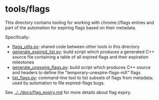 # tools/flags

This directory contains tooling for working with chrome://flags entries and part
of the automation for expiring flags based on their metadata.

Specifically:
* [flags_utils.py](flags_utils.py): shared code between other tools in this
  directory
* [generate_expired_list.py](generate_expired_list.py): build script which
  produces a generated C++ source file containing a table of all expired flags
  and their expiration milestones
* [generate_unexpire_flags.py](generate_unexpire_flags.py): build script which
  produces C++ source and headers to define the "temporary-unexpire-flags-mX"
  flags
* [list_flags.py](list_flags.py): command-line tool to list subsets of flags
  from metadata; used by automation to file expired-flags bugs.

See [../../docs/flag_expiry.md](../../docs/flag_expiry.md) for more details
about flag expiry.

